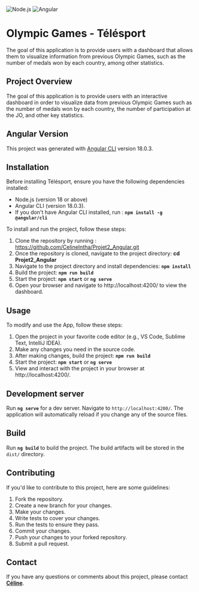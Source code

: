 
![Node.js](https://img.shields.io/badge/node-%3E%3D18.0.0-brightgreen)
![Angular](https://img.shields.io/badge/angular-18.0.3-red)


# Olympic Games - Télésport
The goal of this application is to provide users with a dashboard that allows them to visualize information from previous Olympic Games, such as the number of medals won by each country, among other statistics.

## Project Overview

The goal of this application is to provide users with an interactive dashboard in order to visualize data from previous Olympic Games such as the number of medals won by each country, the number of participation at the JO, and other key statistics.

## Angular Version
This project was generated with [Angular CLI](https://github.com/angular/angular-cli) version 18.0.3.

## **Installation**

Before installing Télésport, ensure you have the following dependencies installed:

- Node.js (version 18 or above)
- Angular CLI (version 18.0.3). 
- If you don't have Angular CLI installed, run : **`npm install -g @angular/cli`**

To install and run the project, follow these steps:
1. Clone the repository by running : https://github.com/CelineIntha/Projet2_Angular.git
2. Once the repository is cloned, navigate to the project directory: **cd Projet2_Angular**
3. Navigate to the project directory and install dependencies: **`npm install`**
4. Build the project: **`npm run build`**
5. Start the project: **`npm start`** or **`ng serve`**
6. Open your browser and navigate to http://localhost:4200/ to view the dashboard.

## **Usage**

To modify and use the App, follow these steps:

1. Open the project in your favorite code editor  (e.g., VS Code, Sublime Text, IntelliJ IDEA).
2. Make any changes you need in the source code.
3. After making changes, build the project: **`npm run build`**
4. Start the project: **`npm start`** or **`ng serve`**
5. View and interact with the project in your browser at http://localhost:4200/.


## Development server

Run **`ng serve`** for a dev server. Navigate to `http://localhost:4200/`. The application will automatically reload if you change any of the source files.

## Build

Run **`ng build`** to build the project. The build artifacts will be stored in the `dist/` directory.

## **Contributing**

If you'd like to contribute to this project, here are some guidelines:

1. Fork the repository.
2. Create a new branch for your changes.
3. Make your changes.
4. Write tests to cover your changes.
5. Run the tests to ensure they pass.
6. Commit your changes.
7. Push your changes to your forked repository.
8. Submit a pull request.


## **Contact**

If you have any questions or comments about this project, please contact **[Céline](celine.intha@gmail.com)**.
